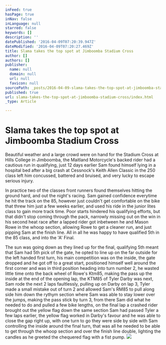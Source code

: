 ```yaml
---
inFeed: true
hasPage: true
inNav: false
inLanguage: null
starred: false
keywords: []
description: ''
datePublished: '2016-04-09T07:20:39.947Z'
dateModified: '2016-04-09T07:20:27.469Z'
title: Slama takes the top spot at Jimboomba Stadium Cross
author: []
authors: []
publisher:
  name: null
  domain: null
  url: null
  favicon: null
sourcePath: _posts/2016-04-09-slama-takes-the-top-spot-at-jimboomba-stadium-cross.md
published: true
url: slama-takes-the-top-spot-at-jimboomba-stadium-cross/index.html
_type: Article

---
```

# Slama takes the top spot at Jimboomba Stadium Cross

Beautiful weather and a large crowd were on hand for the Stadium Cross at Hills College in Jimboomba, the Maitland Motorcycle's backed rider had a cautious run in qualifying, just 12 days earlier Sam found himself lying in a hospital bed after a big crash at Cessnock's Keith Allen Classic in the 250 class left him concussed, battered and bruised, and very lucky to escape serious injury.

In practice two of the classes front runners found themselves hitting the ground hard, and out the night's racing. Sam gained confidence everytime he hit the track on the 85, however just couldn't get comfortable on the bike that threw him just a few weeks earlier, and used his ride in the junior lites class to gain more track time. Poor starts hindered his qualifying efforts, but that didn't stop coming through the pack, narrowly missing out on the win in his second heat race after a lapped rider got inbetween he and Mason Rowe in the whoop section, allowing Rowe to get a cleaner run, and just pipping Sam at the finish line. All in all he was happy to have qualified 5th in the 85 class, and into the 'A' Final.

The sun was going down as they lined up for the final, qualifying 5th meant that Sam had 5th pick of the gate, he opted to line up on the far outside for the left handed first turn, his main competition was on the inside, the gate dropped and he got off to a great start, positioned himself well around the first corner and was in third position heading into turn number 2, he wasted little time onto the back wheel of Rowe's Ktm85, making the pass up the inside at the end of the opening lap, the KTM85 of Tyler Darby was next, Sam rode the next 2 laps faultlessly, pulling up on Darby on lap 3, Tyler made a small mistake out of turn 2 and allowed Sam's RM85 to pull along side him down the rythym section where Sam was able to stay lower over the jumps, making the pass stick by turn 3, from there Sam did what he needed to do and pulled a few bike lengths, on the final lap a crashed rider brought out the yellow flag down the same section Sam had passed Tyler a few laps earlier, the yellow flag worked in Darby's favour and he was able to close the gap right up, with one turn to go they were side by side with Sam controlling the inside around the final turn, that was all he needed to be able to get through the whoop section and over the finish line double, lighting the candles as he greeted the chequered flag with a fist pump.
![](https://the-grid-user-content.s3-us-west-2.amazonaws.com/27130ef6-f38d-43d6-980b-19e394da4535.jpg)